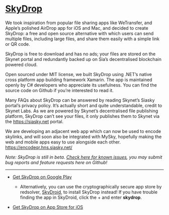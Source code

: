 # [SkyDrop](http://app.skydrop.hns.to/)

We took inspiration from popular file sharing apps like WeTransfer, and Apple’s polished AirDrop app for iOS and Mac, and decided to create SkyDrop: a free and open source alternative with which users can send multiple files, including large files, and share them easily with a simple link or QR code.

SkyDrop is free to download and has no ads; your files are stored on the Skynet portal and redundantly backed up on Sia’s decentralised blockchain powered cloud.

Open sourced under MIT license, we built SkyDrop using .NET’s native cross platform app building framework Xamarin. The app is maintained openly by C# developers who appreciate its usefulness. You can find the source code on Github if you’re interested to read it.

Many FAQs about SkyDrop can be answered by reading Skynet’s Siasky portal’s privacy policy. It’s actually short and quite understandable, credit to Skynet Labs. As we are powered by Skynet’s decentralised file publishing platform, SkyDrop can’t see your files, it only publishes them to Skynet via the https://siasky.net portal.

We are developing an adjacent web app which can now be used to encode skylinks, and will soon also be integrated with MySky, hopefully making the web and mobile apps easy to use alongside each other. https://encodeqr.hns.siasky.net/

*Note: SkyDrop is still in beta. [Check here for known issues](https://github.com/SkyLabs-Innovation-Group/SkyDrop/issues?q=is%3Aissue+is%3Aopen+label%3A%22known+issues%22), you may submit bug reports and feature requests here on Github!*

---

* [Get SkyDrop on Google Play](https://play.google.com/store/apps/details?id=to.hns.skydrop)

  * Alternatively, you can use the cryptographically secure app store by redsolver, [SkyDroid](https://skydroid.app/), to install SkyDrop instead! If you have trouble finding the app in SkyDroid, click the + and enter **skydrop**.

* [Get SkyDrop on App Store for iOS](https://apps.apple.com/app/id1568591168#?platform=iphone)
